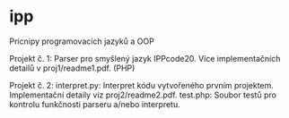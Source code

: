 # ipp
Pricnipy programovacích jazyků a OOP

Projekt č. 1: Parser pro smyšlený jazyk IPPcode20. Více implementačních detailů v proj1/readme1.pdf. (PHP)

Projekt č. 2: interpret.py: Interpret kódu vytvořeného prvním projektem. Implementační detaily viz proj2/readme2.pdf. 
							test.php: Soubor testů pro kontrolu funkčnosti parseru a/nebo interpretu. 
